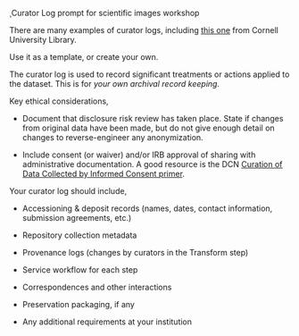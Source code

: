 ¸Curator Log prompt for scientific images workshop

There are many examples of curator logs, including [<u>this
one</u>](https://github.com/DataCurationNetwork/curation-curriculum/blob/960b67d5afedc27baac8fba29268457be9d695a3/Specialized%20Data%20Types/Scientific%20Images/Exercise%20Materials/SciImag_Curation_Documentation_Template.txt)
from Cornell University Library.

Use it as a template, or create your own.

The curator log is used to record significant treatments or actions
applied to the dataset. This is for *your own archival record keeping.*

Key ethical considerations,

- Document that disclosure risk review has taken place. State if changes from original data have been made, but do not give enough detail on changes to reverse-engineer any anonymization.

- Include consent (or waiver) and/or IRB approval of sharing with administrative documentation. A good resource is the DCN [<u>Curation of Data Collected by Informed Consent primer</u>](https://github.com/DataCurationNetwork/data-primers/blob/master/Consent%20Forms%20Data%20Curation%20Primer/consent-forms-data-curation-primer.md).

Your curator log should include,

- Accessioning & deposit records (names, dates, contact information, submission agreements, etc.)

- Repository collection metadata

- Provenance logs (changes by curators in the Transform step)

- Service workflow for each step

- Correspondences and other interactions

- Preservation packaging, if any

- Any additional requirements at your institution
